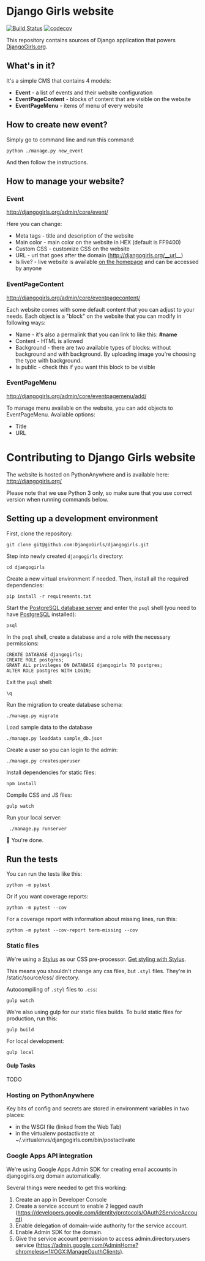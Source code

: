 # Django Girls website

[![Build Status](https://travis-ci.org/DjangoGirls/djangogirls.svg?branch=master)](https://travis-ci.org/DjangoGirls/djangogirls) [![codecov](https://codecov.io/gh/DjangoGirls/djangogirls/branch/master/graph/badge.svg)](https://codecov.io/gh/DjangoGirls/djangogirls)


This repository contains sources of Django application that powers [DjangoGirls.org](http://djangogirls.org/).

## What's in it?

It's a simple CMS that contains 4 models:

- __Event__ - a list of events and their website configuration
- __EventPageContent__ - blocks of content that are visible on the website
- __EventPageMenu__ - items of menu of every website

## How to create new event?

Simply go to command line and run this command:

    python ./manage.py new_event

And then follow the instructions.

## How to manage your website?

### Event

http://djangogirls.org/admin/core/event/

Here you can change:
- Meta tags - title and description of the website
- Main color - main color on the website in HEX (default is FF9400)
- Custom CSS - customize CSS on the website
- URL - url that goes after the domain (http://djangogirls.org/__url__)
- Is live? - live website is available [on the homepage](http://djangogirls.org/) and can be accessed by anyone

### EventPageContent

http://djangogirls.org/admin/core/eventpagecontent/

Each website comes with some default content that you can adjust to your needs. Each object is a "block" on the website that you can modify in following ways:
- Name - it's also a permalink that you can link to like this: __#name__
- Content - HTML is allowed
- Background - there are two available types of blocks: without background and with background. By uploading image you're choosing the type with background.
- Is public - check this if you want this block to be visible

### EventPageMenu

http://djangogirls.org/admin/core/eventpagemenu/add/

To manage menu available on the website, you can add objects to EventPageMenu. Available options:
- Title
- URL


# Contributing to Django Girls website

The website is hosted on PythonAnywhere and is available here: http://djangogirls.org/

Please note that we use Python 3 only, so make sure that you use correct version when running commands below.

## Setting up a development environment

First, clone the repository:

    git clone git@github.com:DjangoGirls/djangogirls.git

Step into newly created `djangogirls` directory:

    cd djangogirls

Create a new virtual environment if needed. Then, install all the required dependencies:

    pip install -r requirements.txt

Start the [PostgreSQL database server](http://www.postgresql.org/docs/current/static/server-start.html) and enter the `psql` shell (you need to have [PostgreSQL](http://www.postgresql.org/download/) installed):

    psql

In the `psql` shell, create a database and a role with the necessary permissions:

    CREATE DATABASE djangogirls;
    CREATE ROLE postgres;
    GRANT ALL privileges ON DATABASE djangogirls TO postgres;
    ALTER ROLE postgres WITH LOGIN;

Exit the `psql` shell:

    \q

Run the migration to create database schema:

    ./manage.py migrate

Load sample data to the database

    ./manage.py loaddata sample_db.json

Create a user so you can login to the admin:

    ./manage.py createsuperuser

Install dependencies for static files:

    npm install

Compile CSS and JS files:

    gulp watch

Run your local server:

     ./manage.py runserver

:tada: You're done.


## Run the tests

You can run the tests like this:

	python -m pytest

Or if you want coverage reports:

	python -m pytest --cov


For a coverage report with information about missing lines, run this:

	python -m pytest --cov-report term-missing --cov


### Static files

We're using a [Stylus](http://learnboost.github.io/stylus/) as our CSS pre-processor. [Get styling with Stylus](http://learnboost.github.io/stylus/#get-styling-with-stylus).

This means you shouldn't change any css files, but `.styl` files. They're in /static/source/css/ directory.

Autocompiling of `.styl` files to `.css`:

    gulp watch

We're also using gulp for our static files builds. To build static files for production, run this:

    gulp build

For local development:

    gulp local

#### Gulp Tasks

TODO

### Hosting on PythonAnywhere

Key bits of config and secrets are stored in environment variables in two places:

* in the WSGI file (linked from the Web Tab)
* in the virtualenv postactivate at ~/.virtualenvs/djangogirls.com/bin/postactivate


### Google Apps API integration

We're using Google Apps Admin SDK for creating email accounts in djangogirls.org domain automatically.

Several things were needed to get this working:

1. Create an app in Developer Console
2. Create a service account to enable 2 legged oauth (https://developers.google.com/identity/protocols/OAuth2ServiceAccount)
3. Enable delegation of domain-wide authority for the service account.
4. Enable Admin SDK for the domain.
5. Give the service account permission to access admin.directory.users service (https://admin.google.com/AdminHome?chromeless=1#OGX:ManageOauthClients).
